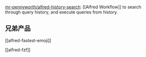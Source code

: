 

[mr-pennyworth/alfred-history-search](https://github.com/mr-pennyworth/alfred-history-search#readme): [[Alfred Workflow]] to search through query history, and execute queries from history.



## 兄弟产品


[[alfred-fastest-emoji]]

[[alfred-fzf]]





